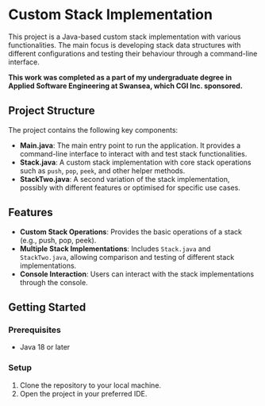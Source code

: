 # Custom Stack Implementation

This project is a Java-based custom stack implementation with various functionalities. The main focus is developing stack data structures with different configurations and testing their behaviour through a command-line interface.

**This work was completed as a part of my undergraduate degree in Applied Software Engineering at Swansea, which CGI Inc. sponsored.**

## Project Structure

The project contains the following key components:

- **Main.java**: The main entry point to run the application. It provides a command-line interface to interact with and test stack functionalities.
- **Stack.java**: A custom stack implementation with core stack operations such as `push`, `pop`, `peek`, and other helper methods.
- **StackTwo.java**: A second variation of the stack implementation, possibly with different features or optimised for specific use cases.

## Features

- **Custom Stack Operations**: Provides the basic operations of a stack (e.g., push, pop, peek).
- **Multiple Stack Implementations**: Includes `Stack.java` and `StackTwo.java`, allowing comparison and testing of different stack implementations.
- **Console Interaction**: Users can interact with the stack implementations through the console.

## Getting Started

### Prerequisites

- Java 18 or later

### Setup

1. Clone the repository to your local machine.
2. Open the project in your preferred IDE.

